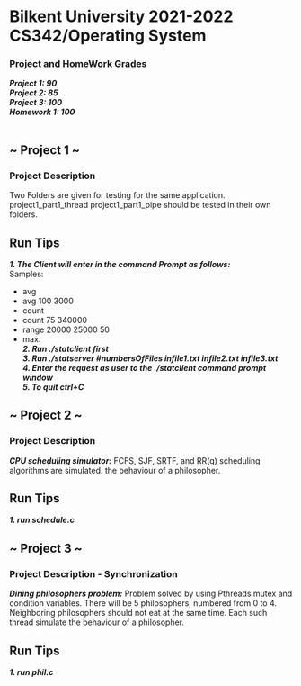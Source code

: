 # Bilkent University 2021-2022 CS342/Operating System 

### Project and HomeWork Grades

***Project 1:  90***     
***Project 2:  85***      
***Project 3:  100***  
***Homework 1: 100***  
<br />
## ~ Project 1 ~
### Project Description
Two Folders are given for testing for the same application. project1_part1_thread  project1_part1_pipe should be tested in their own folders.  
## Run Tips
***1. The Client will enter in the command Prompt as follows:***<br /> 
Samples: 
+ avg
+ avg 100 3000
+ count
+ count 75 340000
+ range 20000 25000 50
+ max.  <br />
***2.  Run ./statclient first***  <br />
***3.  Run ./statserver #numbersOfFiles infile1.txt infile2.txt infile3.txt***  <br />
***4.  Enter the request as user to the ./statclient command prompt window***  <br />
***5. To quit ctrl+C*** <br />

## ~ Project 2 ~
### Project Description
***CPU scheduling simulator:*** FCFS, SJF, SRTF, and RR(q) scheduling algorithms are simulated.
the behaviour of a philosopher.
## Run Tips
***1. run schedule.c***

## ~ Project 3 ~
### Project Description - Synchronization
***Dining philosophers problem:*** Problem solved by using Pthreads mutex and condition variables. There will be 5 philosophers, numbered from 0 to 4. Neighboring philosophers should not eat at the same time. Each such thread  simulate the behaviour of a philosopher.
## Run Tips
***1. run phil.c***
